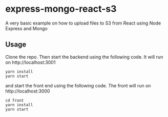 # express-mongo-react-s3

A very basic example on how to upload files to S3 from React using Node Express and Mongo

## Usage

Clone the repo. Then start the backend using the following code. It will run on http://localhost:3001

```
yarn install
yarn start
```

and start the front end using the following code. The front will run on http://localhost:3000

```
cd front
yarn install
yarn start
```
